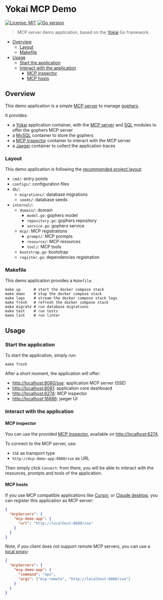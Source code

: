 # Yokai MCP Demo

[![License: MIT](https://img.shields.io/badge/License-MIT-blue.svg)](https://opensource.org/licenses/MIT)
[![Go version](https://img.shields.io/badge/Go-1.24-blue)](https://go.dev/)

> MCP server demo application, based on
> the [Yokai](https://github.com/ankorstore/yokai) Go framework.

<!-- TOC -->
* [Overview](#overview)
  * [Layout](#layout)
  * [Makefile](#makefile)
* [Usage](#usage)
  * [Start the application](#start-the-application)
  * [Interact with the application](#interact-with-the-application)
    * [MCP inspector](#mcp-inspector)
    * [MCP hosts](#mcp-hosts)
<!-- TOC -->

## Overview

This demo application is a simple [MCP server](https://modelcontextprotocol.io/introduction) to manage [gophers](https://go.dev/blog/gopher).

It provides:

- a [Yokai](https://github.com/ankorstore/yokai) application container, with the [MCP server](https://ankorstore.github.io/yokai/modules/fxmcpserver/) and [SQL](https://ankorstore.github.io/yokai/modules/fxsql/) modules to offer the gophers MCP server
- a [MySQL](https://www.mysql.com/) container to store the gophers
- a [MCP Inspector](https://modelcontextprotocol.io/docs/tools/inspector) container to interact with the MCP server
- a [Jaeger](https://www.jaegertracing.io/) container to collect the application traces

### Layout

This demo application is following the [recommended project layout](https://go.dev/doc/modules/layout#server-project):

- `cmd/`: entry points
- `configs/`: configuration files
- `db/`:
  - `migrations/`: database migrations
  - `seeds/`: database seeds
- `internal/`:
  - `domain/`: domain
    - `model.go`: gophers model 
    - `repository.go`: gophers repository 
    - `service.go`: gophers service
  - `mcp/`: MCP registrations
    - `prompt/`: MCP prompts
    - `resource/`: MCP resources
    - `tool/`: MCP tools
  - `bootstrap.go`: bootstrap
  - `register.go`: dependencies registration

### Makefile

This demo application provides a `Makefile`:

```
make up      # start the docker compose stack
make down    # stop the docker compose stack
make logs    # stream the docker compose stack logs
make fresh   # refresh the docker compose stack
make migrate # run database migrations
make test    # run tests
make lint    # run linter
```

## Usage

### Start the application

To start the application, simply run:

```shell
make fresh
```

After a short moment, the application will offer:

- [http://localhost:8080/sse](http://localhost:8080/sse): application MCP server (SSE)
- [http://localhost:8081](http://localhost:8081): application core dashboard
- [http://localhost:6274](http://localhost:6274): MCP inspector
- [http://localhost:16686](http://localhost:16686): jaeger UI

### Interact with the application

#### MCP inspector

You can use the provided [MCP Inspector](https://modelcontextprotocol.io/docs/tools/inspector), available on [http://localhost:6274](http://localhost:6274).

To connect to the MCP server, use:

- `SSE` as transport type
- `http://mcp-demo-app:8080/sse` as URL

Then simply click `Connect`: from there, you will be able to interact with the resources, prompts and tools of the application.

#### MCP hosts

If you use MCP compatible applications like [Cursor](https://www.cursor.com/), or [Claude desktop](https://claude.ai/download), you can register this application as MCP server:

```json
{
  "mcpServers": {
    "mcp-demo-app": {
      "url": "http://localhost:8080/sse"
    }
  }
}
```

Note, if you client does not support remote MCP servers, you can use a [local proxy](https://developers.cloudflare.com/agents/guides/test-remote-mcp-server/#connect-your-remote-mcp-server-to-claude-desktop-via-a-local-proxy):

```json
{
  "mcpServers": {
    "mcp-demo-app": {
      "command": "npx",
      "args": ["mcp-remote", "http://localhost:8080/sse"]
    }
  }
}
```
